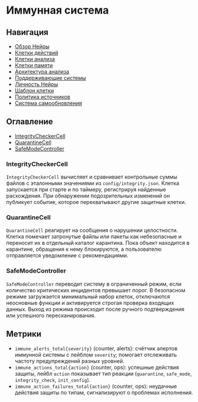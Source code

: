 <!-- neira:meta
id: NEI-20250330-immune-metrics-doc
intent: docs
summary: добавлен раздел с метриками иммунной системы.
-->
# Иммунная система

## Навигация
- [Обзор Нейры](README.md)
- [Клетки действий](cells/action-cells.md)
- [Клетки анализа](cells/analysis-cells.md)
- [Клетки памяти](cells/memory-cells.md)
- [Архитектура анализа](system/analysis-architecture.md)
- [Поддерживающие системы](system/support-systems.md)
- [Личность Нейры](meta/personality.md)
- [Шаблон клетки](cells/cell-template.md)
- [Политика источников](system/source-policy.md)
- [Система самообновления](system/self-updating-system.md)

## Оглавление
- [IntegrityCheckerCell](#integritycheckercell)
- [QuarantineCell](#quarantinecell)
- [SafeModeController](#safemodecontroller)

### IntegrityCheckerCell
`IntegrityCheckerCell` вычисляет и сравнивает контрольные суммы файлов с эталонными значениями из `config/integrity.json`. Клетка запускается при старте и по таймеру, регистрируя найденные расхождения. При обнаружении подозрительных изменений он публикует событие, которое перехватывают другие защитные клетки.

### QuarantineCell
`QuarantineCell` реагирует на сообщения о нарушении целостности. Клетка помечает затронутые файлы или пакеты как небезопасные и переносит их в отдельный каталог карантина. Пока объект находится в карантине, обращения к нему блокируются, а пользователю отправляется уведомление с рекомендациями.

### SafeModeController
`SafeModeController` переводит систему в ограниченный режим, если количество критических инцидентов превышает порог. В безопасном режиме загружается минимальный набор клеток, отключаются неосновные функции и активируется строгая проверка входящих данных. Выход из режима происходит после ручного подтверждения или успешного пересканирования.

## Метрики
- `immune_alerts_total{severity}` (counter, alerts): счётчик алертов иммунной системы с лейблом `severity`; помогает отслеживать частоту предупреждений разных уровней.
- `immune_actions_total{action}` (counter, ops): успешные действия защиты, лейбл `action` показывает тип реакции (`quarantine`, `safe_mode`, `integrity_check`, `init_config`).
- `immune_action_failures_total{action}` (counter, ops): неудачные действия защиты по типам, сигнализируют о проблемах исполнения.
